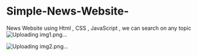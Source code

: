 # Simple-News-Website-
News Website using Html , CSS , JavaScript , we can search on any topic
![Uploading img1.png…]()

![Uploading img2.png…]()
